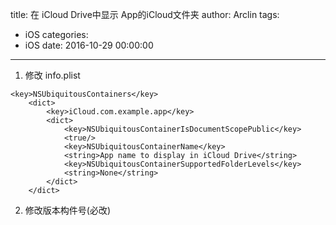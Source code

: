 title: 在 iCloud Drive中显示 App的iCloud文件夹
author: Arclin
tags:
  - iOS
categories:
  - iOS
date: 2016-10-29 00:00:00
---
1. 修改 info.plist

  ```
  <key>NSUbiquitousContainers</key>
      <dict>
          <key>iCloud.com.example.app</key>
          <dict>
              <key>NSUbiquitousContainerIsDocumentScopePublic</key>
              <true/>
              <key>NSUbiquitousContainerName</key>
              <string>App name to display in iCloud Drive</string>
              <key>NSUbiquitousContainerSupportedFolderLevels</key>
              <string>None</string>
          </dict>
      </dict>
  ```

2. 修改版本构件号(必改)
